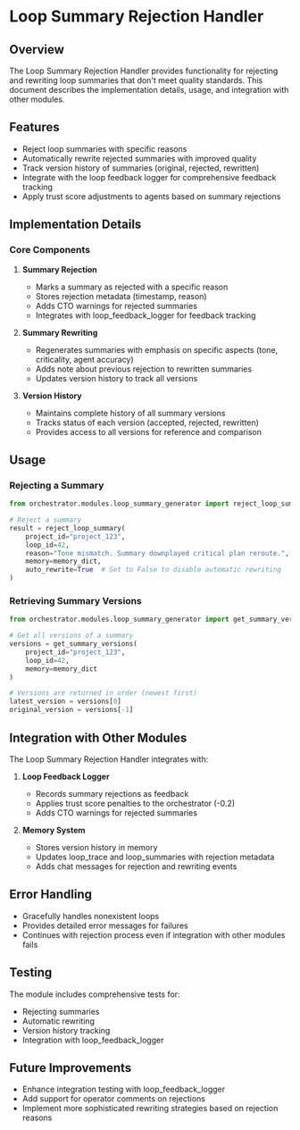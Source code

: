 # Loop Summary Rejection Handler

## Overview

The Loop Summary Rejection Handler provides functionality for rejecting and rewriting loop summaries that don't meet quality standards. This document describes the implementation details, usage, and integration with other modules.

## Features

- Reject loop summaries with specific reasons
- Automatically rewrite rejected summaries with improved quality
- Track version history of summaries (original, rejected, rewritten)
- Integrate with the loop feedback logger for comprehensive feedback tracking
- Apply trust score adjustments to agents based on summary rejections

## Implementation Details

### Core Components

1. **Summary Rejection**
   - Marks a summary as rejected with a specific reason
   - Stores rejection metadata (timestamp, reason)
   - Adds CTO warnings for rejected summaries
   - Integrates with loop_feedback_logger for feedback tracking

2. **Summary Rewriting**
   - Regenerates summaries with emphasis on specific aspects (tone, criticality, agent accuracy)
   - Adds note about previous rejection to rewritten summaries
   - Updates version history to track all versions

3. **Version History**
   - Maintains complete history of all summary versions
   - Tracks status of each version (accepted, rejected, rewritten)
   - Provides access to all versions for reference and comparison

## Usage

### Rejecting a Summary

```python
from orchestrator.modules.loop_summary_generator import reject_loop_summary

# Reject a summary
result = reject_loop_summary(
    project_id="project_123",
    loop_id=42,
    reason="Tone mismatch. Summary downplayed critical plan reroute.",
    memory=memory_dict,
    auto_rewrite=True  # Set to False to disable automatic rewriting
)
```

### Retrieving Summary Versions

```python
from orchestrator.modules.loop_summary_generator import get_summary_versions

# Get all versions of a summary
versions = get_summary_versions(
    project_id="project_123",
    loop_id=42,
    memory=memory_dict
)

# Versions are returned in order (newest first)
latest_version = versions[0]
original_version = versions[-1]
```

## Integration with Other Modules

The Loop Summary Rejection Handler integrates with:

1. **Loop Feedback Logger**
   - Records summary rejections as feedback
   - Applies trust score penalties to the orchestrator (-0.2)
   - Adds CTO warnings for rejected summaries

2. **Memory System**
   - Stores version history in memory
   - Updates loop_trace and loop_summaries with rejection metadata
   - Adds chat messages for rejection and rewriting events

## Error Handling

- Gracefully handles nonexistent loops
- Provides detailed error messages for failures
- Continues with rejection process even if integration with other modules fails

## Testing

The module includes comprehensive tests for:
- Rejecting summaries
- Automatic rewriting
- Version history tracking
- Integration with loop_feedback_logger

## Future Improvements

- Enhance integration testing with loop_feedback_logger
- Add support for operator comments on rejections
- Implement more sophisticated rewriting strategies based on rejection reasons
